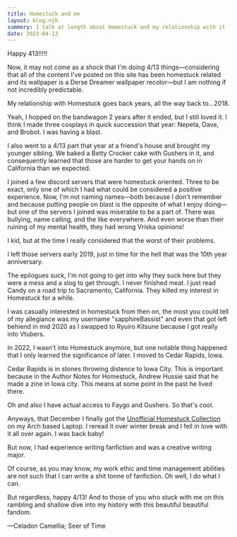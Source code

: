 ```yaml
---
title: Homestuck and me
layout: blog.njk
summery: I talk at length about Homestuck and my relationship with it for it's anniversary.
date: 2023-04-13
---
```

Happy 413!!!!!

Now, it may not come as a shock that I'm doing 4/13 things&mdash;considering that all of the content I've posted on this site has been homestuck  related and its wallpaper is a Derse Dreamer wallpaper recolor&mdash;but I am nothing if not incredibly predictable.

My relationship with Homestuck goes back years, all the way back to...2018.

Yeah, I hopped on the bandwagon 2 years after it ended, but I still loved it. I think I made three cosplays in quick succession that year: Nepeta, Dave, and Brobot. I was having a blast.

I also went to a 4/13 part that year at a friend's house and brought my younger sibling. We baked a Betty Crocker cake with Gushers in it, and consequently learned that those are harder to get your hands on in California than we expected.

I joined a few discord servers that were homestuck oriented. Three to be exact, only one of which I had what could be considered a positive experience. Now, I'm not naming names&mdash;both because I don't remember and because putting people on blast is the opposite of what I enjoy doing&mdash;but one of the servers I joined was miserable to be a part of. There was bullying, name calling, and the like everywhere. And even worse than their ruining of my mental health, they had wrong Vriska opinions!

I kid, but at the time I really considered that the worst of their problems.

I left those servers early 2019, just in time for the hell that was the 10th year anniversary.

The epilogues suck, I'm not going to get into why they suck here but they were a mess and a slog to get through. I never finished meat. I just read Candy on a road trip to Sacramento, California. They killed my interest in Homestuck for a while.

I was casually interested in homestuck from then on, the most you could tell of my allegiance was my username "sapphireBassist" and even that got left behiend in mid 2020 as I swapped to Ryuiro Kitsune because I got really into Vtubers.

In 2022, I wasn't into Homestuck anymore, but one notable thing happened that I only learned the significance of later. I moved to Cedar Rapids, Iowa. 

Cedar Rapids is in stones throwing distence to Iowa City. This is important because in the Author Notes for Homestuck, Andrew Hussie said that he made a zine in Iowa city. This means at some point in the past he lived there.

Oh and also I have actual access to Faygo and Gushers. So that's cool.

Anyways, that December I finally got the <a href="https://bambosh.dev/unofficial-homestuck-collection/">Unofficial Homestuck Collection</a> on my Arch based Laptop. I reread it over winter break and I fell in love with it all over again. I was back baby!

But now, I had experience writing fanfiction and was a creative writing major.

Of course, as you may know, my work ethic and time management abilities are not such that I can write a shit tonne of fanfiction. Oh well, I do what I can.

But regardless, happy 4/13! And to those of you who stuck with me on this rambling and shallow dive into my history with this beautiful beautiful fandom.

&mdash;Celadon Camellia; Seer of Time

